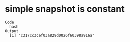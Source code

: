 # simple snapshot is constant

    Code
      hash
    Output
      [1] "c317cc3cef03a829d0026f60398a916a"

